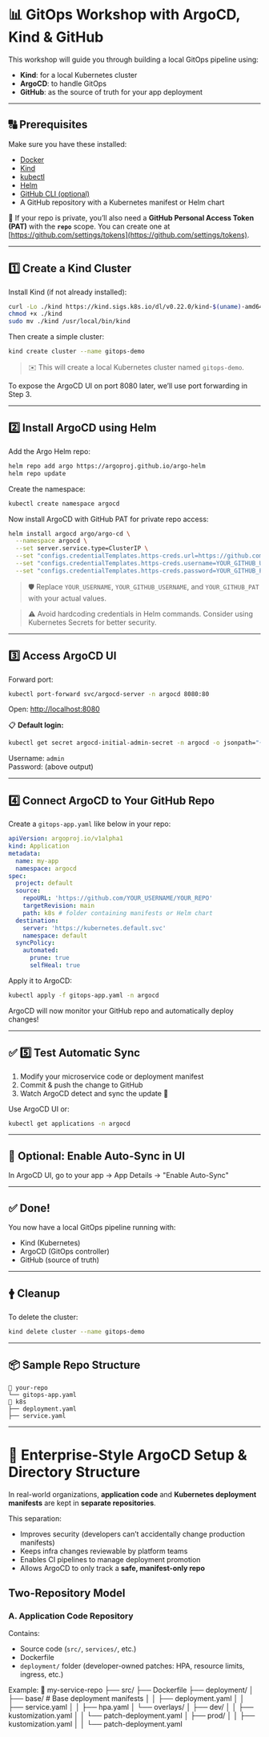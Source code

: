 # 📊 GitOps Workshop with ArgoCD, Kind & GitHub

This workshop will guide you through building a local GitOps pipeline using:

- **Kind**: for a local Kubernetes cluster
- **ArgoCD**: to handle GitOps
- **GitHub**: as the source of truth for your app deployment

---

## 🔠 Prerequisites

Make sure you have these installed:

- [Docker](https://www.docker.com/products/docker-desktop)
- [Kind](https://kind.sigs.k8s.io/)
- [kubectl](https://kubernetes.io/docs/tasks/tools/)
- [Helm](https://helm.sh/docs/intro/install/)
- [GitHub CLI (optional)](https://cli.github.com/)
- A GitHub repository with a Kubernetes manifest or Helm chart

🔐 If your repo is private, you’ll also need a **GitHub Personal Access Token (PAT)** with the **`repo`** scope. You can create one at [https://github.com/settings/tokens](https://github.com/settings/tokens).

---

## 1️⃣ Create a Kind Cluster

Install Kind (if not already installed):

```bash
curl -Lo ./kind https://kind.sigs.k8s.io/dl/v0.22.0/kind-$(uname)-amd64
chmod +x ./kind
sudo mv ./kind /usr/local/bin/kind
```

Then create a simple cluster:

```bash
kind create cluster --name gitops-demo
```

> ✉️ This will create a local Kubernetes cluster named `gitops-demo`.

To expose the ArgoCD UI on port 8080 later, we’ll use port forwarding in Step 3.

---

## 2️⃣ Install ArgoCD using Helm

Add the Argo Helm repo:

```bash
helm repo add argo https://argoproj.github.io/argo-helm
helm repo update
```

Create the namespace:

```bash
kubectl create namespace argocd
```

Now install ArgoCD with GitHub PAT for private repo access:

```bash
helm install argocd argo/argo-cd \
  --namespace argocd \
  --set server.service.type=ClusterIP \
  --set "configs.credentialTemplates.https-creds.url=https://github.com/YOUR_USERNAME" \
  --set "configs.credentialTemplates.https-creds.username=YOUR_GITHUB_USERNAME" \
  --set "configs.credentialTemplates.https-creds.password=YOUR_GITHUB_PAT"
```

> 🛡️ Replace `YOUR_USERNAME`, `YOUR_GITHUB_USERNAME`, and `YOUR_GITHUB_PAT` with your actual values.

> ⚠️ Avoid hardcoding credentials in Helm commands. Consider using Kubernetes Secrets for better security.

---

## 3️⃣ Access ArgoCD UI

Forward port:

```bash
kubectl port-forward svc/argocd-server -n argocd 8080:80
```

Open: [http://localhost:8080](http://localhost:8080)

📋 **Default login:**

```bash
kubectl get secret argocd-initial-admin-secret -n argocd -o jsonpath="{.data.password}" | base64 -d && echo
```

Username: `admin`\
Password: (above output)

---

## 4️⃣ Connect ArgoCD to Your GitHub Repo

Create a `gitops-app.yaml` like below in your repo:

```yaml
apiVersion: argoproj.io/v1alpha1
kind: Application
metadata:
  name: my-app
  namespace: argocd
spec:
  project: default
  source:
    repoURL: 'https://github.com/YOUR_USERNAME/YOUR_REPO'
    targetRevision: main
    path: k8s # folder containing manifests or Helm chart
  destination:
    server: 'https://kubernetes.default.svc'
    namespace: default
  syncPolicy:
    automated:
      prune: true
      selfHeal: true
```

Apply it to ArgoCD:

```bash
kubectl apply -f gitops-app.yaml -n argocd
```

ArgoCD will now monitor your GitHub repo and automatically deploy changes!

---

## ✅ 5️⃣ Test Automatic Sync

1. Modify your microservice code or deployment manifest
2. Commit & push the change to GitHub
3. Watch ArgoCD detect and sync the update 🎯

Use ArgoCD UI or:

```bash
kubectl get applications -n argocd
```

---

## 🔄 Optional: Enable Auto-Sync in UI

In ArgoCD UI, go to your app → App Details → "Enable Auto-Sync"

---

## ✅ Done!

You now have a local GitOps pipeline running with:

- Kind (Kubernetes)
- ArgoCD (GitOps controller)
- GitHub (source of truth)

---

## 🛉️ Cleanup

To delete the cluster:

```bash
kind delete cluster --name gitops-demo
```

---

## 📦 Sample Repo Structure

```
📁 your-repo
└── gitops-app.yaml
📅️ k8s
├── deployment.yaml
├── service.yaml

```

---

# 🏢 Enterprise-Style ArgoCD Setup & Directory Structure

In real-world organizations, **application code** and **Kubernetes deployment manifests** are kept in **separate repositories**.

This separation:

- Improves security (developers can’t accidentally change production manifests)
- Keeps infra changes reviewable by platform teams
- Enables CI pipelines to manage deployment promotion
- Allows ArgoCD to only track a **safe, manifest-only repo**


## **Two-Repository Model**

### **A. Application Code Repository**

Contains:

- Source code (`src/`, `services/`, etc.)
- Dockerfile
- `deployment/` folder (developer-owned patches: HPA, resource limits, ingress, etc.)

Example:
📁 my-service-repo
 ├── src/
 ├── Dockerfile
 ├── deployment/
 │   ├── base/                 # Base deployment manifests
 │   │   ├── deployment.yaml
 │   │   ├── service.yaml
 │   │   ├── hpa.yaml
 │   └── overlays/
 │       ├── dev/
 │       │   ├── kustomization.yaml
 │       │   └── patch-deployment.yaml
 │       ├── prod/
 │       │   ├── kustomization.yaml
 │       │   └── patch-deployment.yaml





